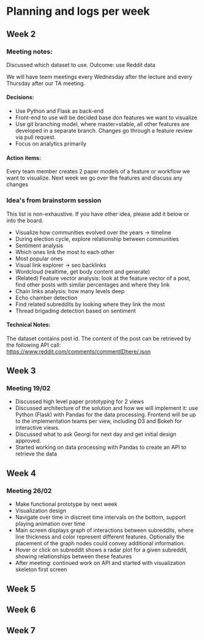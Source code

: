 # Planning and logs per week

## Week 2

### Meeting notes: 
Discussed which dataset to use. Outcome: use Reddit data

We will have teem meetings every Wednesday after the lecture and every Thursday after our TA meeting. 

#### Decisions:
* Use Python and Flask as back-end
* Front-end to use will be decided base don features we want to visualize
* Use git branching model, where master=stable, all other features are developed in a separate branch. Changes go through a feature review via pull request. 
* Focus on analytics primarily

#### Action items:
Every team member creates 2 paper models of a feature or workflow we want to visualize. Next week we go over the features and discuss any changes


### Idea's from brainstorm session
This list is non-exhaustive. If you have other idea, please add it below or into the board. 

* Visualize how communities evolved over the years -> timeline
* During election cycle, explore relationship between communities
* Sentiment analysis
* Which ones link the most to each other
* Most popular ones
* Visual link explorer -> seo backlinks
* Wordcloud (realtime, get body content and generate)
* (Related) Feature vector analysis: look at the feature vector of a post, find other posts with similar percentages and where they link
* Chain links analysis: how many levels deep
* Echo chamber detection
* Find related subreddits by looking where they link the most
* Thread brigading detection based on sentiment


#### Technical Notes:
The dataset contains post id. The content of the post can be retrieved by the following API call:
https://www.reddit.com/comments/commentIDhere/.json



## Week 3

### Meeting 19/02

* Discussed high level paper prototyping for 2 views
* Discussed architecture of the solution and how we will implement it: use Python (Flask) with Pandas for the data processing. Frontend will be up to the implementation teams per view, including D3 and Bokeh for interactive views. 
* Discussed what to ask Georgi for next day and get initial design approved. 
* Started working on data processing with Pandas to create an API to retrieve the data

## Week 4

### Meeting 26/02

* Make functional prototype by next week
* Visualization design <see image>
* Navigate over time in discreet time intervals on the bottom, support playing animation over time
* Main screen displays graph of interactions between subreddits, where line thickness and color represent different features.
  Optionally the placement of the graph nodes could convey additional information. 
* Hover or click on subreddit shows a radar plot for a given subreddit, showing relationships between these features
* After meeting: continued work on API and started with visualization skeleton first screen

## Week 5

## Week 6

## Week 7
